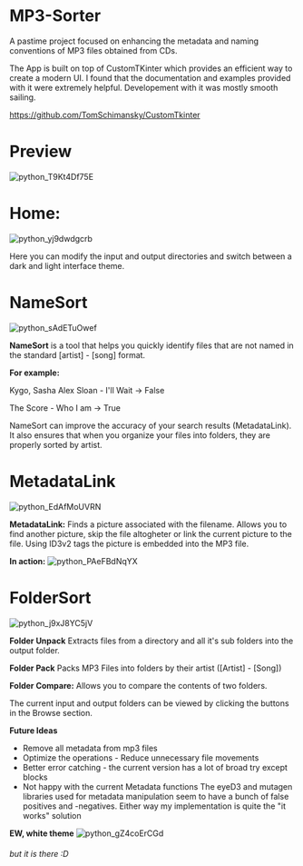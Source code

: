 # MP3-Sorter
A pastime project focused on enhancing the metadata and naming conventions of MP3 files obtained from CDs.

The App is built on top of CustomTKinter which provides an efficient way to create a modern UI. 
I found that the documentation and examples provided with it were extremely helpful.
Developement with it was mostly smooth sailing.

https://github.com/TomSchimansky/CustomTkinter

# Preview
![python_T9Kt4Df75E](https://user-images.githubusercontent.com/97534406/216664783-d84c958d-827a-4e2e-b9a9-0ee500e603db.png)

# Home:
![python_yj9dwdgcrb](https://user-images.githubusercontent.com/97534406/216659653-0d9870ea-cd7d-44d6-a7a2-cc71ffb914e1.png)

Here you can modify the input and output directories and switch between a dark and light interface theme.

# NameSort
![python_sAdETuOwef](https://user-images.githubusercontent.com/97534406/216659909-60dee645-b419-494b-b669-60a23f1d2f01.png)

**NameSort** is a tool that helps you quickly identify files that are not named in the standard [artist] - [song] format.

**For example:**

Kygo, Sasha Alex Sloan - I'll Wait -> False

The Score - Who I am -> True

NameSort can improve the accuracy of your search results (MetadataLink). 
It also ensures that when you organize your files into folders, they are properly sorted by artist.

# MetadataLink
![python_EdAfMoUVRN](https://user-images.githubusercontent.com/97534406/216660174-fba49afd-236b-49bf-9146-69bbbc7a9846.png)

**MetadataLink:**
Finds a picture associated with the filename. Allows you to find another picture, skip the file altogheter or link the current picture to the file.
Using ID3v2 tags the picture is embedded into the MP3 file.

**In action:**
![python_PAeFBdNqYX](https://user-images.githubusercontent.com/97534406/216674146-7353d242-d6f7-4b06-a5ef-05aba5a3d7d1.png)

# FolderSort
![python_j9xJ8YC5jV](https://user-images.githubusercontent.com/97534406/216660395-3d55018c-9fde-4f08-bbe4-b8877fed669f.png)

**Folder Unpack**
Extracts files from a directory and all it's sub folders into the output folder.

**Folder Pack**
Packs MP3 Files into folders by their artist ([Artist] - [Song])

**Folder Compare:**
Allows you to compare the contents of two folders.

The current input and output folders can be viewed by clicking the buttons in the Browse section.

**Future Ideas**
- Remove all metadata from mp3 files
- Optimize the operations - Reduce unnecessary file movements
- Better error catching - the current version has a lot of broad try except blocks
- Not happy with the current Metadata functions
  The eyeD3 and mutagen libraries used for metadata manipulation seem to have a bunch of false positives and -negatives.
  Either way my implementation is quite the "it works" solution
  
**EW, white theme**
![python_gZ4coErCGd](https://user-images.githubusercontent.com/97534406/216667656-e0ad34ac-f3a4-45fa-b22a-91325a947fde.png)
###### but it is there :D
